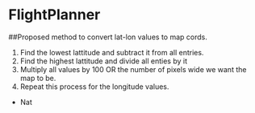 # FlightPlanner
##Proposed method to convert lat-lon values to map cords.
1. Find the lowest lattitude and subtract it from all entries.
2. Find the highest lattitude and divide all enties by it
3. Multiply all values by 100 OR the number of pixels wide we want the map to be.
4. Repeat this process for the longitude values.  
 - Nat
